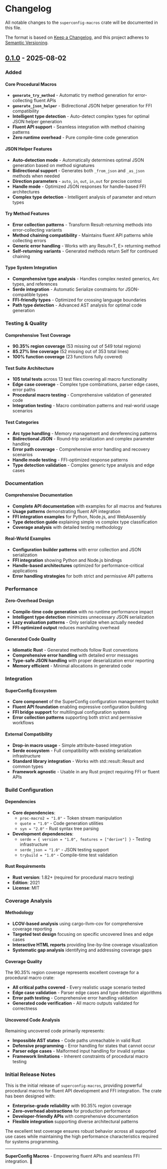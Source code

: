 # Changelog

All notable changes to the `superconfig-macros` crate will be documented in this file.

The format is based on [Keep a Changelog](https://keepachangelog.com/en/1.0.0/),
and this project adheres to [Semantic Versioning](https://semver.org/spec/v2.0.0.html).

## [0.1.0] - 2025-08-02

### Added

#### Core Procedural Macros

- **`generate_try_method`** - Automatic try method generation for error-collecting fluent APIs
- **`generate_json_helper`** - Bidirectional JSON helper generation for FFI compatibility
- **Intelligent type detection** - Auto-detect complex types for optimal JSON helper generation
- **Fluent API support** - Seamless integration with method chaining patterns
- **Zero runtime overhead** - Pure compile-time code generation

#### JSON Helper Features

- **Auto-detection mode** - Automatically determines optimal JSON generation based on method signatures
- **Bidirectional support** - Generates both `_from_json` and `_as_json` methods when needed
- **Direction parameters** - `auto`, `in`, `out`, `in,out` for precise control
- **Handle mode** - Optimized JSON responses for handle-based FFI architectures
- **Complex type detection** - Intelligent analysis of parameter and return types

#### Try Method Features

- **Error collection patterns** - Transform Result-returning methods into error-collecting variants
- **Method chaining compatibility** - Maintains fluent API patterns while collecting errors
- **Generic error handling** - Works with any Result<T, E> returning method
- **Self-returning variants** - Generated methods return Self for continued chaining

#### Type System Integration

- **Comprehensive type analysis** - Handles complex nested generics, Arc types, and references
- **Serde integration** - Automatic Serialize constraints for JSON-compatible types
- **FFI-friendly types** - Optimized for crossing language boundaries
- **Path type detection** - Advanced AST analysis for optimal code generation

### Testing & Quality

#### Comprehensive Test Coverage

- **90.35% region coverage** (53 missing out of 549 total regions)
- **85.27% line coverage** (52 missing out of 353 total lines)
- **100% function coverage** (23 functions fully covered)

#### Test Suite Architecture

- **105 total tests** across 13 test files covering all macro functionality
- **Edge case coverage** - Complex type combinations, parser edge cases, error paths
- **Procedural macro testing** - Comprehensive validation of generated code
- **Integration testing** - Macro combination patterns and real-world usage scenarios

#### Test Categories

- **Arc type handling** - Memory management and dereferencing patterns
- **Bidirectional JSON** - Round-trip serialization and complex parameter handling
- **Error path coverage** - Comprehensive error handling and recovery scenarios
- **Handle mode testing** - FFI-optimized response patterns
- **Type detection validation** - Complex generic type analysis and edge cases

### Documentation

#### Comprehensive Documentation

- **Complete API documentation** with examples for all macros and features
- **Usage patterns** demonstrating fluent API integration
- **FFI integration examples** for Python, Node.js, and WebAssembly
- **Type detection guide** explaining simple vs complex type classification
- **Coverage analysis** with detailed testing methodology

#### Real-World Examples

- **Configuration builder patterns** with error collection and JSON serialization
- **FFI integration** showing Python and Node.js bindings
- **Handle-based architectures** optimized for performance-critical applications
- **Error handling strategies** for both strict and permissive API patterns

### Performance

#### Zero-Overhead Design

- **Compile-time code generation** with no runtime performance impact
- **Intelligent type detection** minimizes unnecessary JSON serialization
- **Lazy evaluation patterns** - Only serialize when actually needed
- **FFI-optimized output** reduces marshaling overhead

#### Generated Code Quality

- **Idiomatic Rust** - Generated methods follow Rust conventions
- **Comprehensive error handling** with detailed error messages
- **Type-safe JSON handling** with proper deserialization error reporting
- **Memory efficient** - Minimal allocations in generated code

### Integration

#### SuperConfig Ecosystem

- **Core component** of the SuperConfig configuration management toolkit
- **Fluent API foundation** enabling expressive configuration building
- **FFI bridge support** for multilingual configuration systems
- **Error collection patterns** supporting both strict and permissive workflows

#### External Compatibility

- **Drop-in macro usage** - Simple attribute-based integration
- **Serde ecosystem** - Full compatibility with existing serialization infrastructure
- **Standard library integration** - Works with std::result::Result and common types
- **Framework agnostic** - Usable in any Rust project requiring FFI or fluent APIs

### Build Configuration

#### Dependencies

- **Core dependencies**:
  - `proc-macro2 = "1.0"` - Token stream manipulation
  - `quote = "1.0"` - Code generation utilities
  - `syn = "2.0"` - Rust syntax tree parsing
- **Development dependencies**:
  - `serde = { version = "1.0", features = ["derive"] }` - Testing infrastructure
  - `serde_json = "1.0"` - JSON testing support
  - `trybuild = "1.0"` - Compile-time test validation

#### Rust Requirements

- **Rust version**: 1.82+ (required for procedural macro testing)
- **Edition**: 2021
- **License**: MIT

### Coverage Analysis

#### Methodology

- **LCOV-based analysis** using cargo-llvm-cov for comprehensive coverage reporting
- **Targeted test design** focusing on specific uncovered lines and edge cases
- **Interactive HTML reports** providing line-by-line coverage visualization
- **Systematic gap analysis** identifying and addressing coverage gaps

#### Coverage Quality

The 90.35% region coverage represents excellent coverage for a procedural macro crate:

- **All critical paths covered** - Every realistic usage scenario tested
- **Edge case validation** - Parser edge cases and type detection algorithms
- **Error path testing** - Comprehensive error handling validation
- **Generated code verification** - All macro outputs validated for correctness

#### Uncovered Code Analysis

Remaining uncovered code primarily represents:

- **Impossible AST states** - Code paths unreachable in valid Rust
- **Defensive programming** - Error handling for states that cannot occur
- **Parser edge cases** - Malformed input handling for invalid syntax
- **Framework limitations** - Inherent constraints of procedural macro testing

### Initial Release Notes

This is the initial release of `superconfig-macros`, providing powerful procedural macros for fluent API development and FFI integration. The crate has been designed with:

- **Enterprise-grade reliability** with 90.35% region coverage
- **Zero-overhead abstractions** for production performance
- **Developer-friendly APIs** with comprehensive documentation
- **Flexible integration** supporting diverse architectural patterns

The excellent test coverage ensures robust behavior across all supported use cases while maintaining the high performance characteristics required for systems programming.

---

**SuperConfig Macros** - Empowering fluent APIs and seamless FFI integration. 🚀

[0.1.0]: https://github.com/deepbrainspace/superconfig/releases/tag/superconfig-macros-v0.1.0
